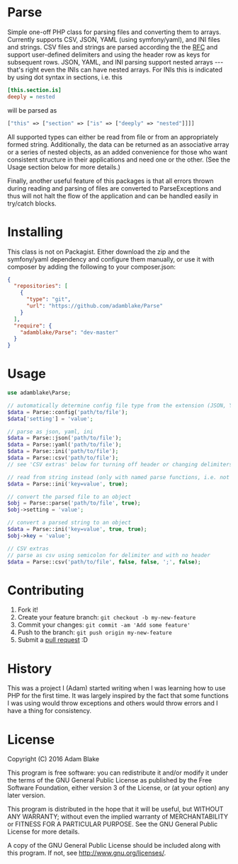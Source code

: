 # Parse
Simple one-off PHP class for parsing files and converting them to arrays.
Currently supports CSV, JSON, YAML (using symfony/yaml), and INI files and 
strings. CSV files and strings are parsed according the the [RFC](https://tools.ietf.org/html/rfc4180)
and support user-defined delimiters and using the header row as keys for
subsequent rows. JSON, YAML, and INI parsing support nested arrays --- that's
right even the INIs can have nested arrays. For INIs this is indicated by using
dot syntax in sections, i.e. this
```ini
[this.section.is]
deeply = nested
```
will be parsed as 
```php
["this" => ["section" => ["is" => ["deeply" => "nested"]]]]
```

All supported types can either be read from file or from an appropriately formed
string. Additionally, the data can be returned as an associative array or 
a series of nested objects, as an added convenience for those who want 
consistent structure in their applications and need one or the other. (See the 
Usage section below for more details.)

Finally, another useful feature of this packages is that all errors thrown 
during reading and parsing of files are converted to ParseExceptions and
thus will not halt the flow of the application and can be handled easily in
try/catch blocks.

# Installing
This class is not on Packagist. Either download the zip and the symfony/yaml 
dependency and configure them manually, or use it with composer by adding the 
following to your composer.json:
```json
{
  "repositories": [
    {
      "type": "git",
      "url": "https://github.com/adamblake/Parse"
    }
  ],
  "require": {
    "adamblake/Parse": "dev-master"
  }
}
```

# Usage
```php
use adamblake\Parse;

// automatically determine config file type from the extension (JSON, YAML, INI)
$data = Parse::config('path/to/file');
$data['setting'] = 'value';

// parse as json, yaml, ini
$data = Parse::json('path/to/file');
$data = Parse::yaml('path/to/file');
$data = Parse::ini('path/to/file');
$data = Parse::csv('path/to/file');
// see 'CSV extras' below for turning off header or changing delimiters

// read from string instead (only with named parse functions, i.e. not 'config')
$data = Parse::ini('key=value', true);

// convert the parsed file to an object
$obj = Parse::parse('path/to/file', true);
$obj->setting = 'value';

// convert a parsed string to an object
$data = Parse::ini('key=value', true, true);
$obj->key = 'value';

// CSV extras
// parse as csv using semicolon for delimiter and with no header
$data = Parse::csv('path/to/file', false, false, ';', false);
```

# Contributing
1. Fork it!
2. Create your feature branch: ```git checkout -b my-new-feature```
3. Commit your changes: ```git commit -am 'Add some feature'```
4. Push to the branch: ```git push origin my-new-feature```
5. Submit a [pull request](https://github.com/adamblake/SimpleDb/pulls) :D

# History
This was a project I (Adam) started writing when I was learning how to use PHP
for the first time. It was largely inspired by the fact that some functions I 
was using would throw exceptions and others would throw errors and I have a 
thing for consistency.

# License
Copyright (C) 2016 Adam Blake

This program is free software: you can redistribute it and/or modify
it under the terms of the GNU General Public License as published by
the Free Software Foundation, either version 3 of the License, or
(at your option) any later version.

This program is distributed in the hope that it will be useful,
but WITHOUT ANY WARRANTY; without even the implied warranty of
MERCHANTABILITY or FITNESS FOR A PARTICULAR PURPOSE.  See the
GNU General Public License for more details.

A copy of the GNU General Public License should be included along with this
program. If not, see <http://www.gnu.org/licenses/>.
